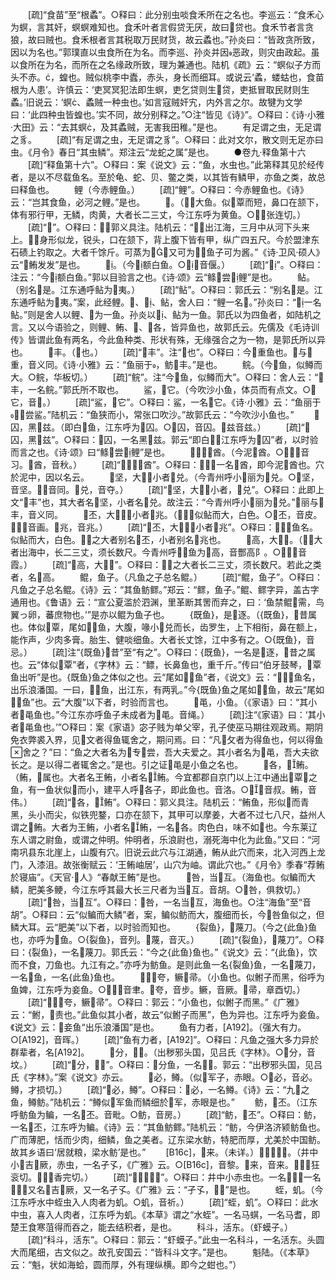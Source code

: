 <!-- { "loadSidebar": true } -->
　　[疏]“食苗”至“根蟊”。○释曰：此分别虫啖食禾所在之名也。李巡云：“食禾心为螟，言其奸，螟螟难知也。食禾叶者言假贷无厌，故曰贷也。食禾节者言贪狼，故曰贼也。食禾根者言其税取万民财货，故云蟊也。”孙炎曰：“皆政贪所致，因以为名也。”郭璞直以虫食所在为名。而李巡、孙炎并因恶政，则灾由政起。虽以食所在为名，而所在之名缘政所致，理为兼通也。陆机《疏》云：“螟似子方而头不赤。，蝗也。贼似桃李中蠹，赤头，身长而细耳。或说云‘蟊，蝼蛄也，食苗根为人患’。许慎云：‘吏冥冥犯法即生螟，吏乞贷则生贷，吏抵冒取民财则生蟊。’旧说云：‘螟、蟊贼一种虫也。’如言寇贼奸宄，内外言之尔。故犍为文学曰：‘此四种虫皆蝗也。’实不同，故分别释之。”○注“皆见《诗》”。○释曰：《诗·小雅·大田》云：“去其螟，及其蟊贼，无害我田稚。”是也。
　　有足谓之虫，无足谓之豸。
　　[疏]“有足谓之虫，无足谓之豸”。○释曰：此对文尔，散文则无足亦曰虫。《月令》春日“其虫鳞”。郑注云“龙蛇之属”是也。
　　●卷九·释鱼第十六
　　[疏]“释鱼第十六”。○释曰：案《说文》云：“鱼，水虫也。”此第释其见於经传者，是以不尽载鱼名。至於龟、蛇、贝、鳖之类，以其皆有鳞甲，亦鱼之类，故总曰释鱼也。
　　鲤（今赤鲤鱼。）
　　[疏]“鲤”。○释曰：今赤鲤鱼也。《诗》云：“岂其食鱼，必河之鲤。”是也。
　　。（，大鱼。似覃而短，鼻口在颔下，体有邪行甲，无鳞，肉黄，大者长二三丈，今江东呼为黄鱼。○，张连切。）
　　[疏]“”。○释曰：，郭义具注。陆机云：“，出江海，三月中从河下头来上。，身形似龙，锐头，口在颔下，背上腹下皆有甲，纵广四五尺。今於盟津东石碛上钓取之。大者千馀斤。可蒸为，又可为，鱼子可为酱。”《诗·卫风·硕人》云“鲔发发”是也。
　　。（今额白鱼。○，音偃。）
　　[疏]“”。○释曰：注云：“今额白鱼。”郭以目验言之也。《诗·颂》云“鲦尝鲤”是也。
　　鲇。（别名是。江东通呼鲇为夷。）
　　[疏]“鲇”。○释曰：郭氏云：“别名是。江东通呼鲇为夷。”案，此经鲤。、、鲇，舍人曰：“鲤一名。”孙炎曰：“一名鲇。”则是舍人以鲤、为一鱼。孙炎以、鲇为一鱼。郭氏以为四鱼者，如陆机之言。又以今语验之，则鲤、鲔、、各，皆异鱼也，故郭氏云。先儒及《毛诗训传》皆谓此鱼有两名，今此鱼种类、形状有殊，无缘强合之为一物，是郭氏所以异也。
　　丰。（也。）
　　[疏]“丰”。注“也”。○释曰：今重鱼也。与重，音义同。《诗·小雅》云：“鱼丽于，鲂丰。”是也。
　　鲩。（今鱼，似鳟而大。○鲩，华板切。）
　　[疏]“鲩”。注“今鱼，似鳟而大”。○释曰：舍人云：“丰，一名鲩。”郭氏所不取也。
　　鲨，它。（今吹沙小鱼，体员而有点文。○它，音。）
　　[疏]“鲨，它”。○释曰：鲨，一名它。《诗·小雅》云：“鱼丽于，尝鲨。”陆机云：“鱼狭而小，常张口吹沙。”故郭氏云：“今吹沙小鱼也。”
　　囚，黑兹。（即白鱼，江东呼为囚。○囚，音囚。兹音兹。）
　　[疏]“囚，黑兹”。○释曰：囚，一名黑兹。郭云“即白，江东呼为囚”者，以时验而言之也。《诗·颂》曰“鲦尝鲤”是也。
　　，酋。（今泥酋。○，音习。酋，音秋。）
　　[疏]“，酋”。○释曰：，一名酋，即今泥酋也。穴於泥中，因以名云。
　　坚，大；小者兑。（今青州呼小丽为兑。○坚，音坚。，音同。兑，音夺。）
　　[疏]“坚，大；小者，兑”。○释曰：此即上文“丰”也，其大者名坚，小者名兑。故注云：“今青州呼小丽为兑。”丽与丰，音义同。
　　丕，大，小者兆。（，似鲇而大，白色。○丕，音皮。，音画。兆，音兆。）
　　[疏]“丕，大，小者兆”。○释曰：，鱼名。似鲇而大，白色。之大者别名丕，小者别名兆也。
　　高，大。（大者出海中，长二三丈，须长数尺。今青州呼鱼为高，音酆高阝。○，音霞。）
　　[疏]“高，大”。○释曰：之大者长二三丈，须长数尺。若此之类者，名高。
　　鲲，鱼子。（凡鱼之子总名鲲。）
　　[疏]“鲲，鱼子”。○释曰：凡鱼之子总名鲲。《诗》云：“其鱼鲂鳏。”郑云：“鳏，鱼子。”鲲、鳏字异，盖古字通用也。《鲁语》云：“宣公夏滥於泗渊，里革断其罟而弃之，曰：‘鱼禁鲲需，鸟翼っ卵，蕃庶物也。’”是亦以鲲为鱼子也。
　　{既鱼}，是逐。（{既鱼}，昔属也。体似覃，尾如鱼，大腹，喙小兑而长，齿罗生，上下相衔，鼻在额上，能作声，少肉多膏。胎生、健啖细鱼。大者长丈馀，江中多有之。○{既鱼}，音忌。）
　　[疏]注“{既鱼}昔”至“有之”。○释曰：{既鱼}，一名是逐，昔之属也。云“体似覃”者，《字林》云：“鳔，长鼻鱼也，重千斤。”传曰“伯牙鼓琴，覃鱼出听”是也。{既鱼}鱼之体似之也。云“尾如鱼”者，《说文》云：“，鱼名，出乐浪潘国。一曰，鱼，出江东，有两乳。”今{既鱼}鱼之尾如鱼，故云“尾如鱼”也。云“大腹”以下者，时验而言也。
　　黾，小鱼。（《家语》曰：“其小者黾鱼也。”今江东亦呼鱼子未成者为黾。音绳。）
　　[疏]注“《家语》曰：‘其小者黾鱼也。’”○释曰：案《家语》宓子贱为单父宰，孔子使巫马期往观政焉。期阴免衣弊裘入界，见文者得鱼辄舍之，期问焉。曰：“凡攵者为得鱼也，何以得鱼舍之？”曰：“鱼之大者名为专尝，吾大夫爱之。其小者名为黾，吾大夫欲长之。是以得二者辄舍之。”是也。引之证黾是小鱼之名也。
　　各，鲔。（鲔，属也。大者名王鲔，小者名鲔。今宜都郡自京门以上江中通出覃之鱼，有一鱼状似而小，建平人呼各子，即此鱼也。音洛。○，音叔。鲔，音伟。）
　　[疏]“各，鲔”。○释曰：郭义具注。陆机云：“鲔鱼，形似而青黑，头小而尖，似铁兜鍪，口亦在颔下，其甲可以摩姜，大者不过七八尺，益州人谓之鲔。大者为王鲔，小者名鲔，一名各。肉色白，味不如也。今东莱辽东人谓之尉鱼，或谓之仲明。仲明者，乐浪尉也，溺死海中化为此鱼。”又曰：“河南巩县东北崖上，山腹有穴。旧说云此穴与江湖通，鲔从此穴而来，北入河西上龙门，入漆沮。故张衡赋云：‘王鲔岫居’，山穴为岫。谓此穴也。”《月令》季春“荐鲔於寝庙”。《天官·人》“春献王鲔”是也。
　　咎，当互。（海鱼也。似鳊而大鳞，肥美多鲠，今江东呼其最大长三尺者为当互。音胡。○咎，俱救切。）
　　[疏]“咎，当互”。○释曰：咎，一名当互，海鱼也。○注“海鱼”至“音胡”。○释曰：云“似鳊而大鳞”者，案，鳊似鲂而大，腹细而长，今咎鱼似之，但鳞大耳。云“肥美”以下者，以时验而知也。
　　{裂鱼}，蔑刀。（今之{此鱼}鱼也，亦呼为鱼。○{裂鱼}，音列。蔑，音灭。）
　　[疏]“{裂鱼}，蔑刀”。○释曰：{裂鱼}，一名蔑刀。郭氏云：“今之{此鱼}鱼也。”《说文》云：“{此鱼}，饮而不食，刀鱼也。九江有之。”亦呼为鲂鱼。是则此鱼一名{裂鱼}鱼，一名蔑刀，一名鱼，一名{此鱼}鱼也。
　　夸，鳜帚。（小鱼也。似鲋子而黑，俗呼为鱼婢，江东呼为妾鱼。○，音聿。夸，音步。鳜，音厥。帚，章酉切。）
　　[疏]“夸，鳜帚”。○释曰：郭云：“小鱼也，似鲋子而黑。”《广雅》云：“鲋，责也。”此鱼似其小者，故云“似鲋子而黑”，色为异也。江东呼为妾鱼。《说文》云：妾鱼“出乐浪潘国”是也。
　　鱼有力者，[A192]。（强大有力。○[A192]，音晖。）
　　[疏]“鱼有力者，[A192]”。○释曰：凡鱼之强大多力异於群辈者，名[A192]。
　　分，。（出秽邪头国，见吕氏《字林》。○分，音坟。）
　　[疏]“分，”。○释曰：分鱼，一名。郭云：“出秽邪头国，见吕氏《字林》。”案《说文》亦云。
　　必，鳟。（似军子，赤眼。○必，音必。鳟，才损切。）
　　[疏]“必，鳟”。○释曰：必，一名鳟。《诗》云：“九之鱼，鳟鲂。”陆机云：“鳟似军鱼而鳞细於军，赤眼是也。”
　　鲂，丕。（江东呼鲂鱼为鳊，一名丕。音毗。○鲂，音房。）
　　[疏]“鲂，丕”。○释曰：鲂，一名丕，江东呼为鳊。《诗》云：“其鱼鲂鳏。”陆机云：“鲂，今伊洛济颍鲂鱼也。广而薄肥，恬而少肉，细鳞，鱼之美者。辽东梁水鲂，特肥而厚，尤美於中国鲂。故其乡语曰‘居就粮，梁水鲂’是也。”
　　[B16c]，来。（未详。），。（井中小吉厥，赤虫，一名孑孓，《广雅》云。○[B16c]，音黎。来，音来。，狂衮切。，香完切。）
　　[疏]“，”。○释曰：井中小赤虫也。一名，一名，又名吉厥，又一名孑孓。《广雅》云：“孑孓，”是也。
　　蛭，虮。（今江东呼水中蛭虫入人肉者为虮。○虮，音祈。）
　　[疏]“蛭，虮”。○释曰：此水中虫，喜入人肉者，江东呼为虮。《本草》谓之“水蛭”。一名马蜞，一名马耆，即楚王食寒菹得而吞之，能去结积者，是也。
　　科斗，活东。（虾蟆子。）
　　[疏]“科斗，活东”。○释曰：郭云：“虾蟆子。”此虫一名科斗，一名活东。头圆大而尾细，古文似之。故孔安国云：“皆科斗文字。”是也。
　　魁陆。（《本草》云：“魁，状如海蛤，圆而厚，外有理纵横。即今之蚶也。”）
